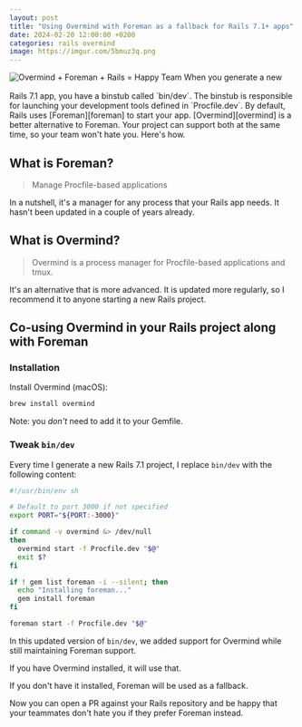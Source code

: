 ```yaml
---
layout: post
title: "Using Overmind with Foreman as a fallback for Rails 7.1+ apps"
date: 2024-02-20 12:00:00 +0200
categories: rails overmind
image: https://imgur.com/5bmuz3q.png
---
```


<img src="https://imgur.com/5bmuz3q.png" style="margin-bottom: 1rem;" alt="Overmind + Foreman + Rails = Happy Team">
When you generate a new Rails 7.1 app, you have a binstub called `bin/dev`.
The binstub is responsible for launching your development tools defined in
`Procfile.dev`. By default, Rails uses [Foreman][foreman] to start your app.
[Overmind][overmind] is a better alternative to Foreman. Your project can
support both at the same time, so your team won't hate you. Here's how.

## What is Foreman?

> Manage Procfile-based applications

In a nutshell, it's a manager for any process that your Rails app needs. It
hasn't been updated in a couple of years already.

## What is Overmind?

> Overmind is a process manager for Procfile-based applications and tmux.

It's an alternative that is more advanced. It is updated more regularly, so I
recommend it to anyone starting a new Rails project.

## Co-using Overmind in your Rails project along with Foreman

### Installation

Install Overmind (macOS):

```sh
brew install overmind
```

Note: you _don't_ need to add it to your Gemfile.

### Tweak `bin/dev`

Every time I generate a new Rails 7.1 project, I replace `bin/dev` with the
following content:

```sh
#!/usr/bin/env sh

# Default to port 3000 if not specified
export PORT="${PORT:-3000}"

if command -v overmind &> /dev/null
then
  overmind start -f Procfile.dev "$@"
  exit $?
fi

if ! gem list foreman -i --silent; then
  echo "Installing foreman..."
  gem install foreman
fi

foreman start -f Procfile.dev "$@"
```

In this updated version of `bin/dev`, we added support for Overmind while still
maintaining Foreman support.

If you have Overmind installed, it will use that.

If you don't have it installed, Foreman will be used as a fallback.

Now you can open a PR against your Rails repository and be happy that your
teammates don't hate you if they prefer Foreman instead.

[foreman]: https://github.com/ddollar/foreman
[overmind]: https://github.com/DarthSim/overmind
